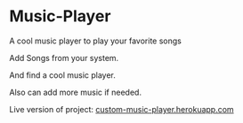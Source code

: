 # Music-Player
A cool music player to play your favorite songs

Add Songs from your system.

And find a cool music player.

Also can add more music if needed.

Live version of project: [custom-music-player.herokuapp.com](https://custom-music-player.herokuapp.com)
